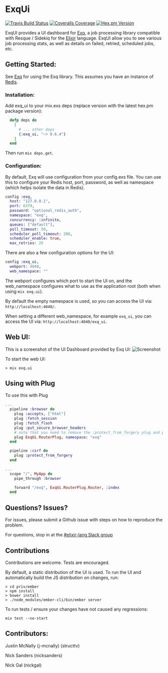 # ExqUi

[![Travis Build Status](https://img.shields.io/travis/akira/exq_ui.svg)](https://travis-ci.org/akira/exq_ui)
[![Coveralls Coverage](https://img.shields.io/coveralls/akira/exq_ui.svg)](https://coveralls.io/github/akira/exq_ui)
[![Hex.pm Version](https://img.shields.io/hexpm/v/exq_ui.svg)](https://hex.pm/packages/exq_ui)

ExqUI provides a UI dashboard for [Exq](https://github.com/akira/exq), a job processing library compatible with Resque / Sidekiq for the [Elixir](http://elixir-lang.org) language.
ExqUI allow you to see various job processing stats, as well as details on failed, retried, scheduled jobs, etc.


## Getting Started:

See [Exq](https://github.com/akira/exq) for using the Exq library.
This assumes you have an instance of [Redis](http://redis.io/).

### Installation:
Add exq_ui to your mix.exs deps (replace version with the latest hex.pm package version):

```elixir
  defp deps do
    [
      # ... other deps
      {:exq_ui, "~> 0.6.4"}
    ]
  end
```

Then run ```mix deps.get```.

### Configuration:

By default, Exq will use configuration from your config.exs file.  You can use this
to configure your Redis host, port, password, as well as namespace (which helps isolate the data in Redis).

```elixir
config :exq,
  host: "127.0.0.1",
  port: 6379,
  password: "optional_redis_auth",
  namespace: "exq",
  concurrency: :infinite,
  queues: ["default"],
  poll_timeout: 50,
  scheduler_poll_timeout: 200,
  scheduler_enable: true,
  max_retries: 25
```

There are also a few configuration options for the UI:
```elixir
config :exq_ui,
  webport: 4040,
  web_namespace: ""
```

The webport configures which port to start the UI on, and the web_namespace configures what to use as the application root
(both when using `mix exq.ui`).

By default the empty namespace is used, so you can access the UI via:  `http://localhost:4040/`.

When setting a different web_namespace, for example `exq_ui`, you can access the UI via: `http://localhost:4040/exq_ui`.

## Web UI:

This is a screenshot of the UI Dashboard provided by Exq UI:
![Screenshot](http://i.imgur.com/m57gRPY.png)

To start the web UI:
```
> mix exq.ui
```

## Using with Plug

To use this with Plug

```elixir
...
  pipeline :browser do
    plug :accepts, ["html"]
    plug :fetch_session
    plug :fetch_flash
    plug :put_secure_browser_headers
    # note that you need to remove the :protect_from_forgery plug and place it inside its own pipeline
    plug ExqUi.RouterPlug, namespace: "exq"
  end

  pipeline :csrf do
    plug :protect_from_forgery
  end

...
  scope "/", MyApp do
    pipe_through :browser

    forward "/exq", ExqUi.RouterPlug.Router, :index
  end
```

## Questions?  Issues?

For issues, please submit a Github issue with steps on how to reproduce the problem.

For questions, stop in at the [#elixir-lang Slack group](https://elixir-slackin.herokuapp.com/)


## Contributions

Contributions are welcome. Tests are encouraged.

By default, a static distribution of the UI is used.
To run the UI and automatically build the JS distribution on changes, run:

```
> cd priv/ember
> npm install
> bower install
> ./node_modules/ember-cli/bin/ember server
```

To run tests / ensure your changes have not caused any regressions:

```
mix test --no-start
```

## Contributors:

Justin McNally (j-mcnally) (structtv)

Nick Sanders (nicksanders)

Nick Gal (nickgal)
